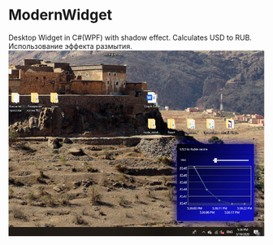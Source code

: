 # ModernWidget
 Desktop Widget in C#(WPF) with shadow effect. Calculates USD to RUB.  Использование эффекта размытия. 
![photo](image.png)
 
 

